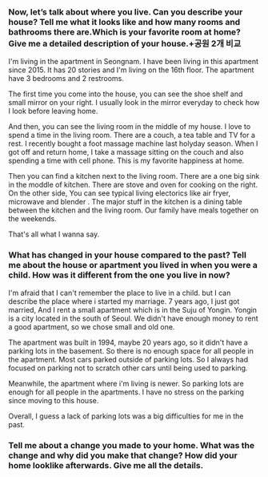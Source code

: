 ### Now, let’s talk about where you live. Can you describe your house? Tell me what it looks like and how many rooms and bathrooms there are.Which is your favorite room at home? Give me a detailed description of your house.+공원 2개 비교

I'm living in the apartment in Seongnam. I have been living in this apartment since 2015. It has 20 stories and I'm living on the 16th floor. The apartment have 3 bedrooms and 2 restrooms. 

The first time you come into the house, you can see the shoe shelf and small mirror on your right. I usually look in the mirror everyday to check how I look before leaving home.

And then, you can see the living room in the middle of my house. I love to spend a time in the living room. There are a couch, a tea table and TV for a rest. I recently bought a foot massage machine last holyday season. When I got off and return home, I take a massage sitting on the couch and also spending a time with cell phone. This is my favorite happiness at home. 

Then you can find a kitchen next to the living room. There are a one big sink in the moddle of kitchen. There are stove and oven for cooking on the right. On the other side, You can see typical living electorics like air fryer, microwave and blender . The major stuff in the kitchen is a dining table between the kitchen and the living room. Our family have meals together on the weekends.

That's all what I wanna say.

### What has changed in your house compared to the past? Tell me about the house or apartment you lived in when you were a child. How was it different from the one you live in now?

I'm afraid that I can't remember the place to live in a child. but I can describe the place where i started my marriage.
7 years ago, I just got married, And I rent a small apartment which is in the Suju of Yongin. Yongin is a city located in the south of Seoul. We didn't have enough money to rent a good apartment, so we chose small and old one.

The apartment was built in 1994, maybe 20 years ago, so it didn't have a parking lots in the basement. So there is no enough space for all people in the apartment. Most cars parked outside of parking lots. So I always had focused on parking not to scratch other cars until being used to parking.

Meanwhile, the apartment where i'm living is newer. So parking lots are enough for all people in the apartments. I have no stress on the parking since moving to this house. 

Overall, I guess a lack of parking lots was a big difficulties for me in the past.

### Tell me about a change you made to your home. What was the change and why did you make that change? How did your home looklike afterwards. Give me all the details. 

